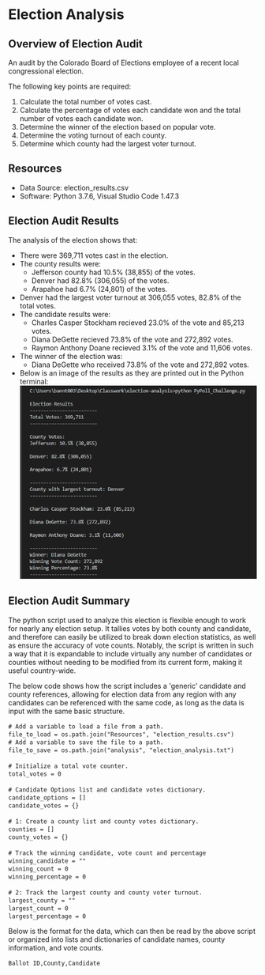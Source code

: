 # Election Analysis

## Overview of Election Audit
An audit by the Colorado Board of Elections employee of a recent local congressional election.

The following key points are required:
1. Calculate the total number of votes cast.
2. Calculate the percentage of votes each candidate won and the total number of votes each candidate won.
3. Determine the winner of the election based on popular vote.
4. Determine the voting turnout of each county.
5. Determine which county had the largest voter turnout.

## Resources
- Data Source: election_results.csv
- Software: Python 3.7.6, Visual Studio Code 1.47.3

## Election Audit Results
The analysis of the election shows that:
- There were 369,711 votes cast in the election.
- The county results were:
	- Jefferson county had 10.5% (38,855) of the votes.
	- Denver had 82.8% (306,055) of the votes.
	- Arapahoe had 6.7% (24,801) of the votes.
- Denver had the largest voter turnout at 306,055 votes, 82.8% of the total votes.
- The candidate results were:
	- Charles Casper Stockham recieved 23.0% of the vote and 85,213 votes.
	- Diana DeGette recieved 73.8% of the vote and 272,892 votes.
	- Raymon Anthony Doane recieved 3.1% of the vote and 11,606 votes.
- The winner of the election was:
	- Diana DeGette who received 73.8% of the vote and 272,892 votes.
- Below is an image of the results as they are printed out in the Python terminal:
![Election Results](https://github.com/timbannock/election-analysis/blob/master/analysis/election-results.PNG)

## Election Audit Summary
The python script used to analyze this election is flexible enough to work for nearly any election setup. It tallies votes by both county and candidate, and therefore can easily be utilized to break down election statistics, as well as ensure the accuracy of vote counts. Notably, the script is written in such a way that it is expandable to include virtually any number of candidates or counties without needing to be modified from its current form, making it useful country-wide.

The below code shows how the script includes a 'generic' candidate and county references, allowing for election data from any region with any candidates can be referenced with the same code, as long as the data is input with the same basic structure.

```
# Add a variable to load a file from a path.
file_to_load = os.path.join("Resources", "election_results.csv")
# Add a variable to save the file to a path.
file_to_save = os.path.join("analysis", "election_analysis.txt")

# Initialize a total vote counter.
total_votes = 0

# Candidate Options list and candidate votes dictionary.
candidate_options = []
candidate_votes = {}

# 1: Create a county list and county votes dictionary.
counties = []
county_votes = {}

# Track the winning candidate, vote count and percentage
winning_candidate = ""
winning_count = 0
winning_percentage = 0

# 2: Track the largest county and county voter turnout.
largest_county = ""
largest_count = 0
largest_percentage = 0
```

Below is the format for the data, which can then be read by the above script or organized into lists and dictionaries of candidate names, county information, and vote counts.

```
Ballot ID,County,Candidate
```
